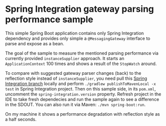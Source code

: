 # Spring Integration gateway parsing performance sample

This simple Spring Boot application contains only Spring Integration dependency and provides only simple a `@MessagingGateway` interface to parse and expose as a bean.

The goal of the sample to measure the mentioned parsing performance via currently provided `instanceSupplier` approach.
It starts an `ApplicationContext` 100 times and shows a result of the `StopWatch` around.

To compare with suggested gateway parser changes (back) to the reflection style instead of `instanceSupplier`, you need pull this [Spring Integration branch](https://github.com/spring-projects/spring-integration/tree/gateway_reflection) locally and perform `./gradlew publishToMavenLocal -x test` in Spring Integration project.
Then on this sample side, in its `pom.xml`, uncomment the `spring-integration.version` property.
Refresh project in the IDE to take fresh dependecies and run the sample again to see a difference in the SDOUT.
You can also run it via Maven: `./mvn spring-boot:run`.

On my machine it shows a performance degradation with reflection style as a half seconds.
